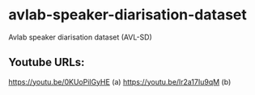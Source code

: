 # avlab-speaker-diarisation-dataset
Avlab speaker diarisation dataset (AVL-SD)

## Youtube URLs:

https://youtu.be/0KUoPilGyHE (a)
https://youtu.be/lr2a17Iu9qM (b)
